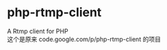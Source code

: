 php-rtmp-client
===============

A Rtmp client for PHP<br>
这个是原来 code.google.com/p/php-rtmp-client 的项目
